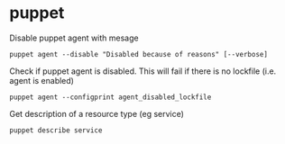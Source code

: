 # puppet

Disable puppet agent with mesage

    puppet agent --disable "Disabled because of reasons" [--verbose]

Check if puppet agent is disabled.
This will fail if there is no lockfile (i.e. agent is enabled)

    puppet agent --configprint agent_disabled_lockfile

Get description of a resource type (eg service)

    puppet describe service


